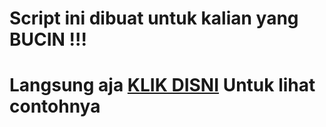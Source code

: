 <h1>Script ini dibuat untuk kalian yang <strong>BUCIN !!!</strong>
  <h1>Langsung aja <a href="selamat-ulang-tahun-my-love.firebaseapp.com">KLIK DISNI</a> Untuk lihat contohnya</strong>
